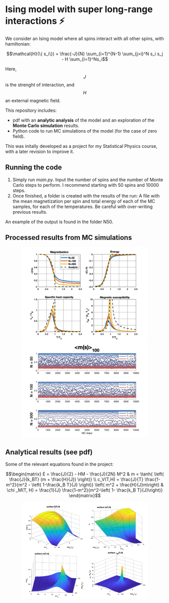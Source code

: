 # Ising model with super long-range interactions ⚡️
We consider an Ising model where all spins interact with all other spins, with hamiltonian:
```math
\mathcal{H}(\{ s_i\}) = \frac{-J}{N} \sum_{i=1}^{N-1} \sum_{j>i}^N s_i s_j - H \sum_{i=1}^Ns_i
```

Here, $$J$$ is the strenght of interaction, and $$H$$ an external magnetic field.

This repository includes:
-  pdf with an **analytic analysis** of the model and an exploration of the **Monte Carlo simulation** results.
-  Python code to run MC simulations of the model (for the case of zero field).

This was initally developed as a project for my Statistical Physics course, with a later revision to improve it.

## Running the code
1. Simply run *main.py*. Input the number of spins and the number of Monte Carlo steps to perform. I recommend starting with 50 spins and 10000 steps.
2. Once finished, a folder is created with the results of the run: A file with the mean magnetization per spin and total energy of each of the MC samples, for each of the temperatures. Be careful with over-writing previous results.

An example of the output is found in the folder N50.


## Processed results from MC simulations
<p align="center">
<img src="./images/summary.png" alt="Summary of MC results" width="400" height="auto" />
<img src="./images/m_evolution.jpg" alt="Moving average of m" width="400" height="auto">
</p>


## Analytical results (see pdf)
Some of the relevant equations found in the project:

 ``` math
\begin{matrix}
E = \frac{J}{2} - HM - \frac{J}{2N} M^2  &  m = \tanh{ \left( \frac{J}{k_BT} (m + \frac{H}{J}) \right)} \\ 
c_V(T,H) = \frac{J}{T} \frac{1-m^2}{m^2 - \left( 1-\frac{k_B T}{J} \right)} \left( m^2 + \frac{H}{J}m\right)  &  \chi _M(T, H) = \frac{1}{J} \frac{1-m^2}{m^2-\left( 1- \frac{k_B T}{J}\right)}
\end{matrix}
```


<p align="center">
<img src="./images/surfaces_TH.png" alt="Surfaces as a function of T and H" width="400" height="auto"/>
</p>
